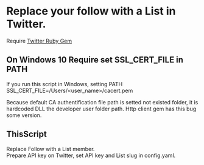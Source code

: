# Replace your follow with a List in Twitter. 
Require [Twitter Ruby Gem](https://github.com/sferik/twitter)

## On Windows 10 Require set SSL_CERT_FILE in PATH

If you run this script in Windows, setting PATH SSL_CERT_FILE=/Users/<user_name>/cacert.pem

Because default CA authentification file path is setted not existed folder, it is hardcoded DLL the developer user folder path.
Http client gem has this bug some version.

## ThisScript
Replace Follow with a List member.  
Prepare API key on Twitter, set API key and List slug in config.yaml.
